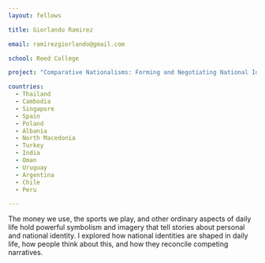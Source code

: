 ```yaml
---
layout: fellows

title: Giorlando Ramirez

email: ramirezgiorlando@gmail.com

school: Reed College

project: "Comparative Nationalisms: Forming and Negotiating National Identities"

countries:
  - Thailand
  - Cambodia
  - Singapore
  - Spain
  - Poland
  - Albania
  - North Macedonia
  - Turkey
  - India
  - Oman
  - Uruguay
  - Argentina
  - Chile
  - Peru

---
```


The money we use, the sports we play, and other ordinary aspects of daily life hold powerful symbolism and imagery that tell stories about personal and national identity. I explored how national identities are shaped in daily life, how people think about this, and how they reconcile competing narratives.
